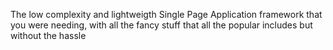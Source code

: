 The low complexity and lightweigth Single Page Application framework that you were needing, with all the fancy stuff that all the popular includes but without the hassle